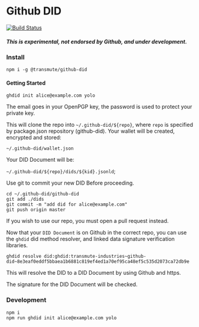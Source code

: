 # Github DID

[![Build Status](https://travis-ci.org/transmute-industries/github-did.svg?branch=master)](https://travis-ci.org/transmute-industries/github-did)

##### This is experimental, not endorsed by Github, and under development.

### Install

```
npm i -g @transmute/github-did
```

#### Getting Started

```
ghdid init alice@example.com yolo
```

The email goes in your OpenPGP key, the password is used to protect your private key.

This will clone the repo into `~/.github-did/${repo}`, where `repo` is specified by package.json repository (github-did). Your wallet will be created, encrypted and stored:

`~/.github-did/wallet.json`

Your DID Document will be:

`~/.github-did/${repo}/dids/${kid}.jsonld`;

Use git to commit your new DID Before proceeding.

```
cd ~/.github-did/github-did
git add ./dids
git commit -m "add did for alice@example.com"
git push origin master
```

If you wish to use our repo, you must open a pull request instead.

Now that your `DID Document` is on Github in the correct repo, you can use the `ghdid` did method resolver, and linked data signature verification libraries.

```
ghdid resolve did:ghdid:transmute-industries~github-did~8e3eaf0eddf5bbaea1b6881c819ef4ed1a70ef95ca48ef5c535d2073ca72db9e
```

This will resolve the DID to a DID Document by using Github and https.

The signature for the DID Document will be checked.

### Development

```
npm i
npm run ghdid init alice@example.com yolo
```
